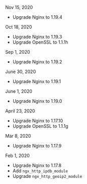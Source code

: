Nov 15, 2020

- Upgrade Nginx to 1.19.4

Oct 18, 2020

- Upgrade Nginx to 1.19.3
- Upgrade OpenSSL to 1.1.1h

Sep 1, 2020

- Upgrade Nginx to 1.19.2

June 30, 2020

- Upgrade Nginx to 1.19.1

June 1, 2020

- Upgrade Nginx to 1.19.0

April 23, 2020

- Upgrade Nginx to 1.17.10
- Upgrade OpenSSL to 1.1.1g


Mar 8, 2020

- Upgrade Nginx to 1.17.9

Feb 1, 2020

- Upgrade Nginx to 1.17.8
- Add `ngx_http_ipdb_module`
- Upgrade `ngx_http_geoip2_module`

